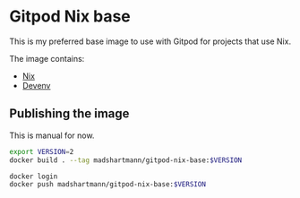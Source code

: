 # Gitpod Nix base

This is my preferred base image to use with Gitpod for projects that use Nix.

The image contains:

- [Nix](https://nixos.org/)
- [Devenv](https://devenv.sh/)

## Publishing the image

This is manual for now.

```sh
export VERSION=2
docker build . --tag madshartmann/gitpod-nix-base:$VERSION

docker login 
docker push madshartmann/gitpod-nix-base:$VERSION
```
